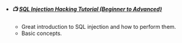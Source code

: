 - ##### 📺 [SQL Injection Hacking Tutorial (Beginner to Advanced)](https://www.youtube.com/watch?v=yusJWttsD5o&list=PLasd6OSjN2oJCH4jK8Esr1RhmKYsAZaIT&index=9)
   - Great introduction to SQL injection and how to perform them.
   - Basic concepts.